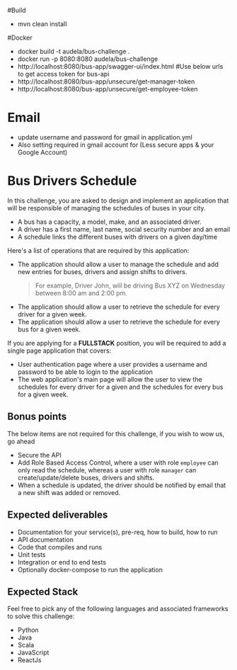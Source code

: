 #Build
- mvn clean install

#Docker
- docker build -t audela/bus-challenge .
- docker run -p 8080:8080 audela/bus-challenge
- http://localhost:8080/bus-app/swagger-ui/index.html
#Use below urls to get access token for bus-api
- http://localhost:8080/bus-app/unsecure/get-manager-token
- http://localhost:8080/bus-app/unsecure/get-employee-token
# Email
- update username and password for gmail in application.yml
- Also setting required in gmail account for (Less secure apps & your Google Account)

# Bus Drivers Schedule 
In this challenge, you are asked to design and implement an application that will be responsible of managing the schedules of buses in your city.  
- A bus has a capacity, a model, make, and an associated driver.
- A driver has a first name, last name, social security number and an email
- A schedule links the different buses with drivers on a given day/time  

Here's a list of operations that are required by this application:

- The application should allow a user to manage the schedule and add new entries for buses, drivers and assign shifts to drivers.  
    >For example, Driver John, will be driving Bus XYZ on Wednesday between 8:00 am and 2:00 pm.
- The application should allow a user to retrieve the schedule for every driver for a given week.
- The application should allow a user to retrieve the schedule for every bus for a given week.

If you are applying for a **FULLSTACK** position, you will be required to add a single page application that covers:
- User authentication page where a user provides a username and password to be able to login to the application
- The web application's main page will allow the user to view the schedules for every driver for a given and the schedules for every bus for a given week.

## Bonus points
The below items are not required for this challenge, if you wish to wow us, go ahead
- Secure the API
- Add Role Based Access Control, where a user with role `employee` can only read the schedule, whereas a user with role `manager` can create/update/delete buses, drivers and shifts.
- When a schedule is updated, the driver should be notified by email that a new shift was added or removed.

## Expected deliverables
- Documentation for your service(s), pre-req, how to build, how to run
- API documentation
- Code that compiles and runs
- Unit tests
- Integration or end to end tests
- Optionally docker-compose to run the application

## Expected Stack
Feel free to pick any of the following languages and associated frameworks to solve this challenge:
- Python
- Java
- Scala
- JavaScript
- ReactJs
